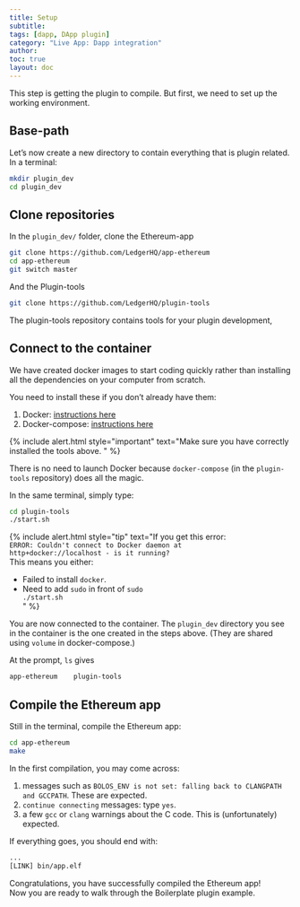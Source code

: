 ```yaml
---
title: Setup
subtitle:
tags: [dapp, DApp plugin]
category: "Live App: Dapp integration"
author:
toc: true
layout: doc
---
```


This step is getting the plugin to compile. But first, we need to set up the working environment.

## Base-path

Let’s now create a new directory to contain everything that is plugin related.  
In a terminal:

```sh
mkdir plugin_dev
cd plugin_dev
```
## Clone repositories

In the `plugin_dev/` folder, clone the Ethereum-app 
```sh
git clone https://github.com/LedgerHQ/app-ethereum
cd app-ethereum
git switch master
```
And the Plugin-tools
```sh
git clone https://github.com/LedgerHQ/plugin-tools
```
The plugin-tools repository contains tools for your plugin development, 

## Connect to the container

We have created docker images to start coding quickly rather than installing all the dependencies on your computer from scratch.

You need to install these if you don’t already have them:

1. Docker: [instructions here](https://docs.docker.com/get-docker/)
2. Docker-compose: [instructions here](https://docs.docker.com/compose/install/)

<!--  -->
{% include alert.html style="important" text="Make sure you have correctly installed the tools above.
" %}
<!--  -->

There is no need to launch Docker because `docker-compose` (in the `plugin-tools` repository) does all the magic. 

In the same terminal, simply type:

```sh
cd plugin-tools
./start.sh
```

<!--  -->
{% include alert.html style="tip" text="If you get this error:<br>
<code>ERROR: Couldn't connect to Docker daemon at http+docker://localhost - is it running? </code><br>
This means you either:<br>
- Failed to install <code>docker</code>.<br>
- Need to add <code>sudo</code> in front of <code>sudo ./start.sh</code><br>
" %}
<!--  -->

You are now connected to the container. The `plugin_dev` directory you see in the container is the one created in the steps above. (They are shared using `volume` in docker-compose.)

At the prompt, `ls` gives
```sh
app-ethereum    plugin-tools
```
## Compile the Ethereum app

Still in the terminal, compile the Ethereum app:
```sh
cd app-ethereum
make
```

In the first compilation, you may come across:
1. messages such as `BOLOS_ENV is not set: falling back to CLANGPATH and GCCPATH`. These are expected.
2. `continue connecting` messages: type `yes`.
3. a few `gcc` or `clang` warnings about the C code. This is (unfortunately) expected.

If everything goes, you should end with:
```sh
...
[LINK] bin/app.elf
```

Congratulations, you have successfully compiled the Ethereum app!  
Now you are ready to walk through the Boilerplate plugin example.
